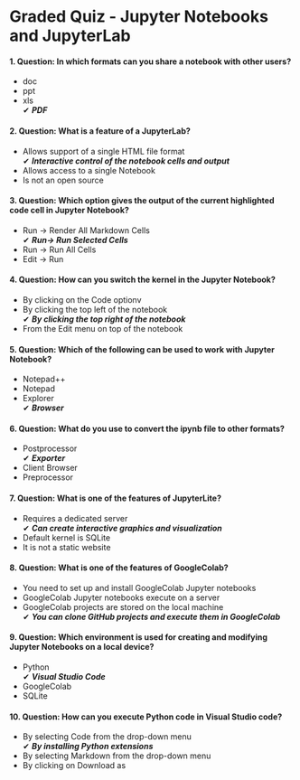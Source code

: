 # Graded Quiz - Jupyter Notebooks and JupyterLab  <br>

#### 1. Question: In which formats can you share a notebook with other users?  <br>

* doc <br>
* ppt <br>
* xls <br>
✔ ***PDF***  <br>

#### 2. Question: What is a feature of a JupyterLab? <br>

* Allows support of a single HTML file format <br>
✔ ***Interactive control of the notebook cells and output***  <br>
* Allows access to a single Notebook <br>
* Is not an open source <br>

#### 3. Question: Which option gives the output of the current highlighted code cell in Jupyter Notebook? <br>

* Run -> Render All Markdown Cells <br>
✔ ***Run-> Run Selected Cells***  <br>
* Run -> Run All Cells <br>
* Edit -> Run <br>

#### 4. Question: How can you switch the kernel in the Jupyter Notebook? <br>

* By clicking on the Code optionv
* By clicking the top left of the notebook <br>
✔ ***By clicking the top right of the notebook***  <br>
* From the Edit menu on top of the notebook   <br>

#### 5. Question: Which of the following can be used to work with Jupyter Notebook?   <br>

 * Notepad++   <br>
 * Notepad   <br>
 * Explorer   <br>
 ✔ ***Browser***  <br>

#### 6. Question: What do you use to convert the ipynb file to other formats?   <br>

* Postprocessor <br>
✔ ***Exporter***  <br>
* Client Browser <br>
* Preprocessor <br>

#### 7. Question: What is one of the features of JupyterLite? <br>

* Requires a dedicated server <br>
✔ ***Can create interactive graphics and visualization***  <br>
* Default kernel is SQLite <br>
* It is not a static website <br>

#### 8. Question: What is one of the features of GoogleColab? <br>

* You need to set up and install GoogleColab Jupyter notebooks <br>
* GoogleColab Jupyter notebooks execute on a server <br>
* GoogleColab projects are stored on the local machine <br>
✔ ***You can clone GitHub projects and execute them in GoogleColab***  <br>

#### 9. Question: Which environment is used for creating and modifying Jupyter Notebooks on a local device? <br>

* Python <br>
✔ ***Visual Studio Code***  <br>
* GoogleColab <br>
* SQLite <br>

#### 10. Question: How can you execute Python code in Visual Studio code? <br>

* By selecting Code from the drop-down menu <br>
✔ ***By installing Python extensions***  <br>
* By selecting Markdown from the drop-down menu <br>
* By clicking on Download as <br>
